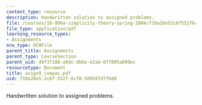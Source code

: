 ```yaml
---
content_type: resource
description: Handwritten solution to assigned problems.
file: /courses/18-996a-simplicity-theory-spring-2004/f10a26e52c6f552f6cf050958fd7fb60_asign9_compac.pdf
file_type: application/pdf
learning_resource_types:
- Assignments
ocw_type: OCWFile
parent_title: Assignments
parent_type: CourseSection
parent_uid: 49f37188-a0dc-dbbe-e2ab-8f7005a009ec
resourcetype: Document
title: asign9_compac.pdf
uid: f10a26e5-2c6f-552f-6cf0-50958fd7fb60
---
```

Handwritten solution to assigned problems.

